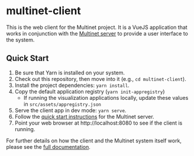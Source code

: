 # multinet-client

This is the web client for the Multinet project. It is a VueJS application that
works in conjunction with the [Multinet
server](https://github.com/multinet-app/multinet-server) to provide a user
interface to the system.

## Quick Start

1. Be sure that Yarn is installed on your system.
2. Check out this repository, then move into it (e.g., `cd multinet-client`).
3. Install the project dependencies: `yarn install`.
4. Copy the default application registry (`yarn init-appregistry`)
   * If running the visualization applications locally, update these values in `src/assets/appregistry.json`
5. Serve the client app in dev mode: `yarn serve`.
6. Follow the [quick start instructions](https://github.com/multinet-app/multinet-server#quick-start) for the Multinet server.
7. Point your web browser at http://localhost:8080 to see if the client is
   running.

For further details on how the client and the Multinet system itself work, please
see the [full documentation](https://multinet-app.readthedocs.io).
